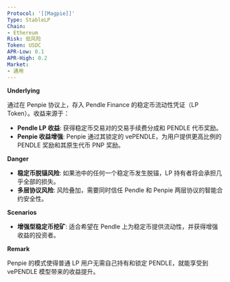 ```yaml
---
Protocol: '[[Magpie]]'
Type: StableLP
Chain:
- Ethereum
Risk: 低风险
Token: USDC
APR-Low: 0.1
APR-High: 0.2
Market:
- 通用
---
```

**Underlying**

通过在 Penpie 协议上，存入 Pendle Finance 的稳定币流动性凭证（LP Token）。收益来源于：
- **Pendle LP 收益**: 获得稳定币交易对的交易手续费分成和 PENDLE 代币奖励。
- **Penpie 收益增强**: Penpie 通过其锁定的 vePENDLE，为用户提供更高比例的 PENDLE 奖励和其原生代币 PNP 奖励。

**Danger**

- **稳定币脱锚风险**: 如果池中的任何一个稳定币发生脱锚，LP 持有者将会承担几乎全部的损失。
- **多层协议风险**: 风险叠加，需要同时信任 Pendle 和 Penpie 两层协议的智能合约安全性。

**Scenarios**

- **增强型稳定币挖矿**: 适合希望在 Pendle 上为稳定币提供流动性，并获得增强收益的投资者。

**Remark**

Penpie 的模式使得普通 LP 用户无需自己持有和锁定 PENDLE，就能享受到 vePENDLE 模型带来的收益提升。
